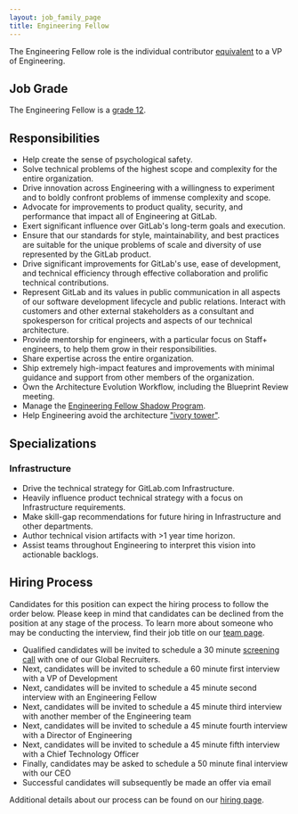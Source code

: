 ```yaml
---
layout: job_family_page
title: Engineering Fellow
---
```


The Engineering Fellow role is the individual contributor [equivalent](https://about.gitlab.com/company/team/structure/#layers) to a VP of Engineering.

## Job Grade

The Engineering Fellow is a [grade 12](https://about.gitlab.com/handbook/total-rewards/compensation/compensation-calculator/#gitlab-job-grades).

## Responsibilities

- Help create the sense of psychological safety.
- Solve technical problems of the highest scope and complexity for the entire organization.
- Drive innovation across Engineering with a willingness to experiment and to boldly confront problems of immense complexity and scope.
- Advocate for improvements to product quality, security, and performance that impact all of Engineering at GitLab.
- Exert significant influence over GitLab's long-term goals and execution.
- Ensure that our standards for style, maintainability, and best practices are suitable for the unique problems of scale and diversity of use represented by the GitLab product.
- Drive significant improvements for GitLab's use, ease of development, and technical efficiency through effective collaboration and prolific technical contributions.
- Represent GitLab and its values in public communication in all aspects of our software development lifecycle and public relations. Interact with customers and other external stakeholders as a consultant and spokesperson for critical projects and aspects of our technical architecture.
- Provide mentorship for engineers, with a particular focus on Staff+ engineers, to help them grow in their responsibilities.
- Share expertise across the entire organization.
- Ship extremely high-impact features and improvements with minimal guidance and support from other members of the organization.
- Own the Architecture Evolution Workflow, including the Blueprint Review meeting.
- Manage the [Engineering Fellow Shadow Program](https://about.gitlab.com/handbook/engineering/fellow/shadow/).
- Help Engineering avoid the architecture ["ivory tower"](https://en.wikipedia.org/wiki/Ivory_tower).

## Specializations

### Infrastructure

- Drive the technical strategy for GitLab.com Infrastructure.
- Heavily influence product technical strategy with a focus on Infrastructure requirements.
- Make skill-gap recommendations for future hiring in Infrastructure and other departments.
- Author technical vision artifacts with >1 year time horizon.
- Assist teams throughout Engineering to interpret this vision into actionable backlogs.

## Hiring Process

Candidates for this position can expect the hiring process to follow the order below. Please keep in mind that candidates can be declined from the position at any stage of the process. To learn more about someone who may be conducting the interview, find their job title on our [team page](https://about.gitlab.com/company/team/).
- Qualified candidates will be invited to schedule a 30 minute [screening call](https://about.gitlab.com/handbook/hiring/interviewing/#screening-call) with one of our Global Recruiters.
- Next, candidates will be invited to schedule a 60 minute first interview with a VP of Development
- Next, candidates will be invited to schedule a 45 minute second interview with an Engineering Fellow
- Next, candidates will be invited to schedule a 45 minute third interview with another member of the Engineering team
- Next, candidates will be invited to schedule a 45 minute fourth interview with a Director of Engineering
- Next, candidates will be invited to schedule a 45 minute fifth interview with a Chief Technology Officer
- Finally, candidates may be asked to schedule a 50 minute final interview with our CEO
- Successful candidates will subsequently be made an offer via email

Additional details about our process can be found on our [hiring page](https://about.gitlab.com/handbook/hiring/).
